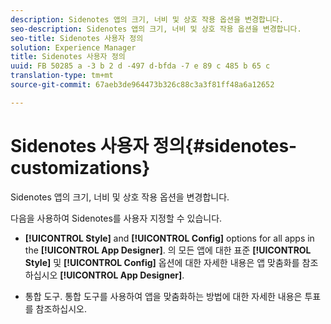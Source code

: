 ```yaml
---
description: Sidenotes 앱의 크기, 너비 및 상호 작용 옵션을 변경합니다.
seo-description: Sidenotes 앱의 크기, 너비 및 상호 작용 옵션을 변경합니다.
seo-title: Sidenotes 사용자 정의
solution: Experience Manager
title: Sidenotes 사용자 정의
uuid: FB 50285 a -3 b 2 d -497 d-bfda -7 e 89 c 485 b 65 c
translation-type: tm+mt
source-git-commit: 67aeb3de964473b326c88c3a3f81ff48a6a12652

---
```



# Sidenotes 사용자 정의{#sidenotes-customizations}

Sidenotes 앱의 크기, 너비 및 상호 작용 옵션을 변경합니다.

다음을 사용하여 Sidenotes를 사용자 지정할 수 있습니다.

* **[!UICONTROL Style]** and **[!UICONTROL Config]** options for all apps in the **[!UICONTROL App Designer]**. 의 모든 앱에 대한 표준 **[!UICONTROL Style]** 및 **[!UICONTROL Config]** 옵션에 대한 자세한 내용은 앱 맞춤화를 참조하십시오 **[!UICONTROL App Designer]**.

* 통합 도구. 통합 도구를 사용하여 앱을 맞춤화하는 방법에 대한 자세한 내용은 투표를 참조하십시오.

